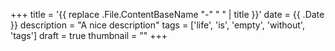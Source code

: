 +++
title = '{{ replace .File.ContentBaseName "-" " " | title }}'
date = {{ .Date }}
description = "A nice description"
tags = ['life', 'is', 'empty', 'without', 'tags']
draft = true
thumbnail = ""
+++
